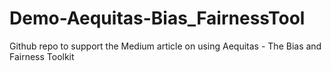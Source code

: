 # Demo-Aequitas-Bias_FairnessTool
Github repo to support the Medium article on using Aequitas - The Bias and Fairness Toolkit
